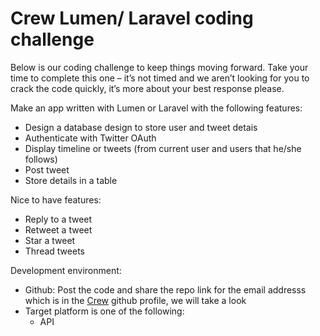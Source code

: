 # Crew Lumen/ Laravel coding challenge

Below is our coding challenge to keep things moving forward. Take your time to complete this one – it’s not timed and we aren’t looking for you to crack the code quickly, it’s more about your best response please.

Make an app written with Lumen or Laravel with the following features:

* Design a database design to store user and tweet detais
* Authenticate with Twitter OAuth
* Display timeline or tweets (from current user and users that he/she follows)
* Post tweet
* Store details in a table

Nice to have features:

* Reply to a tweet
* Retweet a tweet
* Star a tweet
* Thread tweets

Development environment:

* Github: Post the code and share the repo link for the email addresss which is in the [Crew](https://github.com/crewdigi) github profile, we will take a look 
* Target platform is one of the following:
  * API
